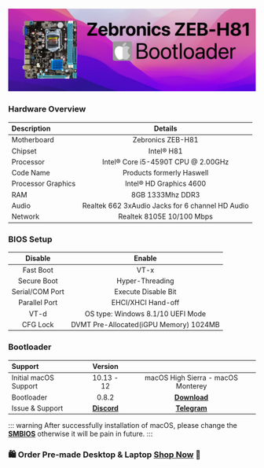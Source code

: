 ![](../Zebronics-ZEB-H81/Zebronics-H81.png)
### Hardware Overview
| Description | Details |
| :-------- | :------: |
| Motherboard | Zebronics ZEB-H81 |
| Chipset | Intel® H81 |
| Processor | Intel® Core i5-4590T CPU @ 2.00GHz |
| Code Name | Products formerly Haswell |
| Processor Graphics | Intel® HD Graphics 4600 |
| RAM | 8GB 1333Mhz DDR3 |
| Audio | Realtek 662 3xAudio Jacks for 6 channel HD Audio |
| Network | Realtek 8105E 10/100 Mbps |

### BIOS Setup
| Disable | Enable |
| :------: | :-----: |
| Fast Boot | VT-x |
| Secure Boot | Hyper-Threading |
| Serial/COM Port | Execute Disable Bit |
| Parallel Port | EHCI/XHCI Hand-off |
| VT-d | OS type: Windows 8.1/10 UEFI Mode |
| CFG Lock | DVMT Pre-Allocated(iGPU Memory) 1024MB |

### Bootloader 
| Support | Version | |
| :------ | :-------------------: | :-------------: |
| Initial macOS Support | 10.13 - 12 | macOS High Sierra - macOS Monterey |
| Bootloader| 0.8.2 | **[Download](https://github.com/realtapan/macOS-Bootloader/raw/master/desktop-efi/Zebronics-ZEB-H81/zebronics-zeb-h81.md)** |
| Issue & Support | **[Discord](https://discord.gg/466jPtNZgC)** | **[Telegram](https://t.me/macEFI)** |

::: warning
After successfully installation of macOS, please change the **[SMBIOS]()** otherwise it will be pain in future.
:::
### 🛍  **Order Pre-made Desktop & Laptop [Shop Now]()** 🛒